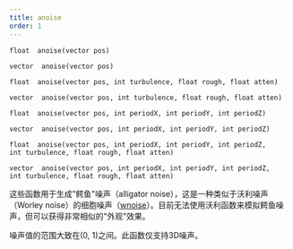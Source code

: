 ```yaml
---
title: anoise
order: 1
---
```


`float  anoise(vector pos)`

`vector  anoise(vector pos)`

`float  anoise(vector pos, int turbulence, float rough, float atten)`

`vector  anoise(vector pos, int turbulence, float rough, float atten)`

`float  anoise(vector pos, int periodX, int periodY, int periodZ)`

`vector  anoise(vector pos, int periodX, int periodY, int periodZ)`

`float  anoise(vector pos, int periodX, int periodY, int periodZ, int turbulence, float rough, float atten)`

`vector  anoise(vector pos, int periodX, int periodY, int periodZ, int turbulence, float rough, float atten)`

这些函数用于生成"鳄鱼"噪声（alligator noise），这是一种类似于沃利噪声（Worley noise）的细胞噪声（[wnoise](./wnoise "生成沃利（细胞）噪声")）。目前无法使用沃利函数来模拟鳄鱼噪声，但可以获得非常相似的"外观"效果。

噪声值的范围大致在(0, 1)之间。此函数仅支持3D噪声。
